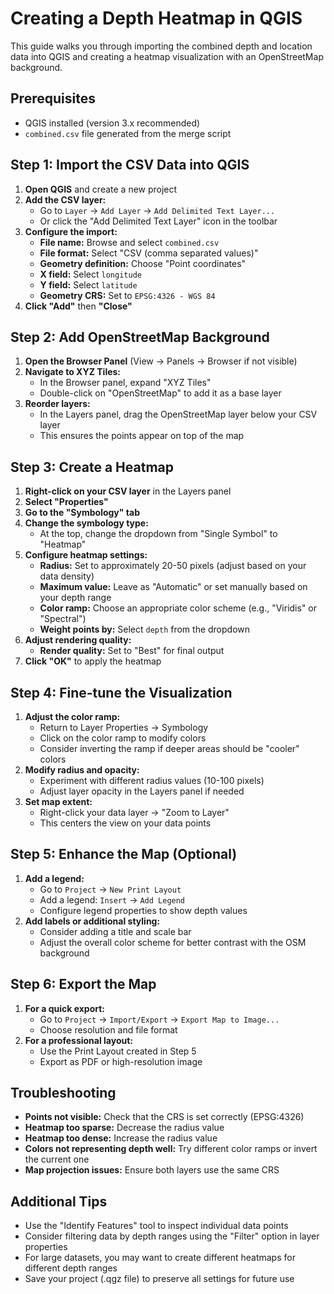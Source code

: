 # Creating a Depth Heatmap in QGIS

This guide walks you through importing the combined depth and location data into QGIS and creating a heatmap visualization with an OpenStreetMap background.

## Prerequisites
- QGIS installed (version 3.x recommended)
- `combined.csv` file generated from the merge script

## Step 1: Import the CSV Data into QGIS

1. **Open QGIS** and create a new project
2. **Add the CSV layer:**
   - Go to `Layer` → `Add Layer` → `Add Delimited Text Layer...`
   - Or click the "Add Delimited Text Layer" icon in the toolbar
3. **Configure the import:**
   - **File name:** Browse and select `combined.csv`
   - **File format:** Select "CSV (comma separated values)"
   - **Geometry definition:** Choose "Point coordinates"
   - **X field:** Select `longitude`
   - **Y field:** Select `latitude`
   - **Geometry CRS:** Set to `EPSG:4326 - WGS 84`
4. **Click "Add"** then **"Close"**

## Step 2: Add OpenStreetMap Background

1. **Open the Browser Panel** (View → Panels → Browser if not visible)
2. **Navigate to XYZ Tiles:**
   - In the Browser panel, expand "XYZ Tiles"
   - Double-click on "OpenStreetMap" to add it as a base layer
3. **Reorder layers:**
   - In the Layers panel, drag the OpenStreetMap layer below your CSV layer
   - This ensures the points appear on top of the map

## Step 3: Create a Heatmap

1. **Right-click on your CSV layer** in the Layers panel
2. **Select "Properties"**
3. **Go to the "Symbology" tab**
4. **Change the symbology type:**
   - At the top, change the dropdown from "Single Symbol" to "Heatmap"
5. **Configure heatmap settings:**
   - **Radius:** Set to approximately 20-50 pixels (adjust based on your data density)
   - **Maximum value:** Leave as "Automatic" or set manually based on your depth range
   - **Color ramp:** Choose an appropriate color scheme (e.g., "Viridis" or "Spectral")
   - **Weight points by:** Select `depth` from the dropdown
6. **Adjust rendering quality:**
   - **Render quality:** Set to "Best" for final output
7. **Click "OK"** to apply the heatmap

## Step 4: Fine-tune the Visualization

1. **Adjust the color ramp:**
   - Return to Layer Properties → Symbology
   - Click on the color ramp to modify colors
   - Consider inverting the ramp if deeper areas should be "cooler" colors
2. **Modify radius and opacity:**
   - Experiment with different radius values (10-100 pixels)
   - Adjust layer opacity in the Layers panel if needed
3. **Set map extent:**
   - Right-click your data layer → "Zoom to Layer"
   - This centers the view on your data points

## Step 5: Enhance the Map (Optional)

1. **Add a legend:**
   - Go to `Project` → `New Print Layout`
   - Add a legend: `Insert` → `Add Legend`
   - Configure legend properties to show depth values
2. **Add labels or additional styling:**
   - Consider adding a title and scale bar
   - Adjust the overall color scheme for better contrast with the OSM background

## Step 6: Export the Map

1. **For a quick export:**
   - Go to `Project` → `Import/Export` → `Export Map to Image...`
   - Choose resolution and file format
2. **For a professional layout:**
   - Use the Print Layout created in Step 5
   - Export as PDF or high-resolution image

## Troubleshooting

- **Points not visible:** Check that the CRS is set correctly (EPSG:4326)
- **Heatmap too sparse:** Decrease the radius value
- **Heatmap too dense:** Increase the radius value
- **Colors not representing depth well:** Try different color ramps or invert the current one
- **Map projection issues:** Ensure both layers use the same CRS

## Additional Tips

- Use the "Identify Features" tool to inspect individual data points
- Consider filtering data by depth ranges using the "Filter" option in layer properties
- For large datasets, you may want to create different heatmaps for different depth ranges
- Save your project (.qgz file) to preserve all settings for future use
